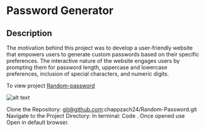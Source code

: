 # Password Generator

## Description
The motivation behind this project was to develop a user-friendly website that empowers users to generate custom passwords based on their specific preferences. The interactive nature of the website engages users by prompting them for password length, uppercase and lowercase preferences, inclusion of special characters, and numeric digits.



To view project [Random-password](https://github.com/chappzach24/Random-Password/blob/main/Develop/random-pass.png)

![alt text](https://chappzach24.github.io/Random-Password/)

Clone the Repository: git@github.com:chappzach24/Random-Password.git
 Navigate to the Project Directory: 
 In terminal: Code . 
 Once opened use Open in default browser.
